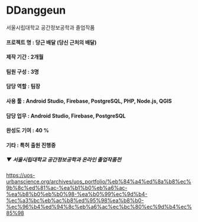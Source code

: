# DDanggeun
서울시립대학교 공간정보공학과 졸업작품

#### 프로젝트 명 : 당근 배달 (당신 근처의 배달)
#### 제작 기간 : 2개월
#### 팀원 구성 : 3명
#### 담당 역할 : 팀장 
#### 사용 툴 : Android Studio, Firebase, PostgreSQL, PHP, Node.js, QGIS
#### 담당 업무 : Android Studio, Firebase, PostgreSQL
#### 완성도 기여 : 40 %
#### 기타 : 특허 출원 진행중


##### ▼ 서울시립대학교 공간정보공학과 온라인 졸업작품전
https://uos-urbanscience.org/archives/uos_portfolio/%eb%84%a4%ed%8a%b8%ec%9b%8c%ed%81%ac-%ea%b1%b0%eb%a6%ac-%ea%b8%b0%eb%b0%98-%ea%b0%99%ec%9d%b4-%ec%a3%bc%eb%ac%b8%ed%95%98%ea%b8%b0-%ec%96%b4%ed%94%8c%eb%a6%ac%ec%bc%80%ec%9d%b4%ec%85%98
